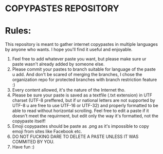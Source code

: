 # COPYPASTES REPOSITORY
# Rules:

This repository is meant to gather internet copypastes in multiple languages by anyone who wants.
I hope you'll find it useful and enjoyable.
1. Feel free to add whatever paste you want, but please make sure ur paste wasn't already added by someone else.
2. Please commit your pastes to branch suitable for language of the paste u add. And don't be scared of merging the branches, I chose the organization repo for protected branches with branch restriction feature :)
3. Every content allowed, it's the nature of the Internet tho.
4. Please be sure your paste is saved as a textfile (.txt extension) in UTF charset (UTF-8 preffered, but if ur national letters are not supported by UTF-8 u are free to use UTF-16 or UTF-32) and properly formatted to be able to read without horizontal scrolling. Feel free to edit a paste if it doesn't meet the requirment, but edit only the way it's formatted, not the copypaste itself!
5. Emoji copypastes should be paste as .png as it's impossible to copy emoji from sites like Facebook etc.
6. DO NOT FUCKING DARE TO DELETE A PASTE UNLESS IT WAS COMMITED BY YOU.
7. Have fun :)
